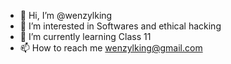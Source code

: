 - 👋 Hi, I’m @wenzylking
- 👀 I’m interested in Softwares and ethical hacking
- 🌱 I’m currently learning Class 11
- 📫 How to reach me wenzylking@gmail.com

<!---
wenzylking/wenzylking is a ✨ special ✨ repository because its `README.md` (this file) appears on your GitHub profile.
You can click the Preview link to take a look at your changes.
--->
